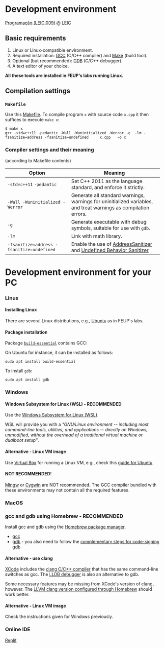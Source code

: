 # Development environment

[Programação (LEIC.009)](https://moodle.up.pt/course/view.php?id=4083) @ [LEIC](https://paginas.fe.up.pt/~estudar/cursos/licenciatura-engenharia-informatica/)

## Basic requirements

1. Linux or Linux-compatible environment.
2. Required installation: [GCC](https://gcc.gnu.org) (C/C++ compiler) and [Make](https://www.gnu.org/software/make/) (build tool).
3. Optional (but recommended): [GDB](https://www.sourceware.org/gdb/) (C/C++ debugger).
4. A text editor of your choice. 

__All these tools are installed in FEUP's labs running Linux.__
 
## Compilation settings

### `Makefile`

Use this [Makefile](Makefile). To compile program `x` with source code `x.cpp` it then suffices to execute `make x`:

```
$ make x
g++ -std=c++11 -pedantic -Wall -Wuninitialized -Werror -g  -lm -fsanitize=address -fsanitize=undefined     x.cpp   -o x
```

### Compiler settings and their meaning

(according to Makefile contents) 

Option |  Meaning
-------|----------
`-std=c++11` `-pedantic` | Set C++ 2011 as the language standard, and enforce it strictly.
`-Wall -Wuninitialized -Werror` | Generate all standard warnings, warnings for uninitialized variables, and treat warnings as compilation errors.
`-g`   | Generate executable with debug symbols, suitable for use with `gdb`.
`-lm` | Link with math library.
`-fsanitize=address -fsanitize=undefined`| Enable the use of [AddressSanitizer](https://github.com/google/sanitizers/wiki/AddressSanitizer) and [Undefined Behavior Sanitizer](https://clang.llvm.org/docs/UndefinedBehaviorSanitizer.html)


# Development environment for your PC

### Linux

#### Installing Linux

There are several Linux distributions, e.g., [Ubuntu](https://ubuntu.com/tutorials/install-ubuntu-desktop#1-overview) as in FEUP's labs.

#### Package installation

Package [`build-essential`](https://packages.ubuntu.com/focal/build-essential) contains GCC:

On Ubuntu for instance, it can be installed as follows:

```
sudo apt install build-essential 
```

To install `gdb`:

```
sudo apt install gdb
```

### Windows

#### Windows Subsystem for Linux (WSL) - RECOMMENDED 

Use the [Windows Subsystem for Linux (WSL)](https://docs.microsoft.com/en-us/windows/wsl/about).

WSL will provide you with a _"GNU/Linux environment -- including most command-line tools, utilities, and applications -- directly on Windows, unmodified, without the overhead of a traditional virtual machine or dualboot setup"_.

#### Alternative - Linux VM image

Use [Virtual Box](https://www.virtualbox.org/) for running a Linux VM,
e.g., check this [guide for Ubuntu](https://ubuntu.com/tutorials/how-to-run-ubuntu-desktop-on-a-virtual-machine-using-virtualbox#1-overview).


#### NOT RECOMMENDED!

[Mingw](https://www.mingw-w64.org/) or [Cygwin](http://cygwin.com/) are NOT recommended. The GCC compiler bundled with these environments may not 
contain all the required features. 


### MacOS

### gcc and gdb using Homebrew - RECOMMENDED

Install gcc and gdb using the [Homebrew package manager](https://brew.sh/).

- [gcc](https://formulae.brew.sh/formula/gcc#default)
- [gdb](https://formulae.brew.sh/formula/gdb#default) - you also need to follow the [complementary steps for code-signing gdb](https://sourceware.org/gdb/wiki/PermissionsDarwin)


#### Alternative - use clang

[XCode](https://developer.apple.com/xcode/) includes the [clang C/C++ compiler](https://clang.llvm.org/) that has the same command-line switches as gcc. The [LLDB debugger](https://lldb.llvm.org/) is also an alternative to gdb. 

Some necessary features may be missing from XCode's version of clang, however. 
The [LLVM clang version configured through Homebrew](https://formulae.brew.sh/formula/llvm#default) should work better.

#### Alternative - Linux VM image

Check the instructions given for Windows previously.

### Online IDE

[Replit](https://replit.com)

